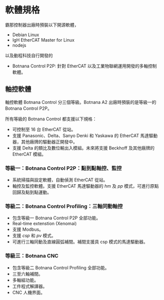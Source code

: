 # 軟體規格

霸那控制器出廠時預裝以下開源軟體，

* Debian Linux
* IgH EtherCAT Master for Linux
* nodejs

以及動程科技自行開發的

* Botnana Control P2P: 針對 EtherCAT 以及工業物聯網運用開發的多軸控制軟體。

## 軸控軟體

軸控軟體 Botnana Control 分三個等級。Botnana A2 出廠時預裝的是等級一的 Botnana Control P2P。

所有等級的 Botnana Control 都支援以下規格：

* 可控制至 16 台 EtherCAT 從站。
* 支援 Panasonic、Delta、Sanyo Denki 和 Yaskawa 的 EtherCAT 馬達驅動器，其他廠牌的驅動器正開發中。
* 支援 Delta 的類比及數位輸出入模組。未來將支援 Beckhoff 及其他廠牌的 EtherCAT 模組。

### 等級一：Botnana Control P2P：點到點軸控、監控

* 系統掃描與設定軟體，自動偵測 EtherCAT 從站。
* 軸控及監控軟體。支援 EtherCAT 馬達驅動器的 *hm* 及 *pp* 模式，可進行原點回歸及點到點運動。

### 等級二：Botnana Control Profiling：三軸同動軸控

* 包含等級一 Botnana Control P2P 全部功能。
* Real-time extenstion (Xenomai)
* 支援 Modbus。
* 支援 *csp* 和 *pv* 模式。
* 可進行三軸同動及直線圓弧補間。補間支援具 csp 模式的馬達驅動器。

### 等級三：Botnana CNC

* 包含等級二 Botnana Control Profiling 全部功能。
* 三至六軸補間。
* 多軸組功能。
* 工件程式解譯器。
* CNC 人機界面。